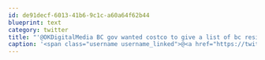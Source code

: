 ```yaml
---
id: de91decf-6013-41b6-9c1c-a60a64f62b44
blueprint: text
category: twitter
title: "'@OKDigitalMedia BC gov wanted costco to give a list of bc residents holding AB costco memberships"
caption: '<span class="username username_linked">@<a href="https://twitter.com/OKDigitalMedia" title="John Thiessen">OKDigitalMedia</a></span> BC gov wanted costco to give a list of bc residents holding AB costco memberships'
---
```


